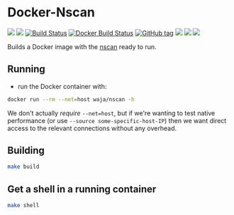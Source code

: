 <!-- markdownlint-disable MD045 -->

# Docker-Nscan

[![](https://images.microbadger.com/badges/version/waja/nscan.svg)](https://hub.docker.com/r/waja/nscan/)
[![](https://images.microbadger.com/badges/image/waja/nscan.svg)](https://hub.docker.com/r/waja/nscan/)
[![Build Status](https://travis-ci.org/Cyconet/docker-nscan.svg?branch=development)](https://travis-ci.org/Cyconet/docker-nscan)
[![Docker Build Status](https://img.shields.io/docker/build/waja/nscan.svg)](https://hub.docker.com/r/waja/nscan/)
[![GitHub tag](https://img.shields.io/github/tag/Cyconet/docker-nscan.svg)](https://github.com/Cyconet/docker-nscan/tags)
[![](https://img.shields.io/docker/pulls/waja/nscan.svg)](https://hub.docker.com/r/waja/nscan/)
[![](https://img.shields.io/docker/stars/waja/nscan.svg)](https://hub.docker.com/r/waja/nscan/)
[![](https://img.shields.io/docker/automated/waja/nscan.svg)](https://hub.docker.com/r/waja/nscan/)

Builds a Docker image with the [nscan](https://github.com/OffensivePython/Nscan) ready to run.

## Running

- run the Docker container with:

```bash
docker run --rm --net=host waja/nscan -h
```

We don't actually _require_ `--net=host`, but if we're wanting to test native performance (or use `--source some-specific-host-IP`) then we want direct access to the relevant connections without any overhead.

## Building

```bash
make build
```

## Get a shell in a running container

```bash
make shell
```
